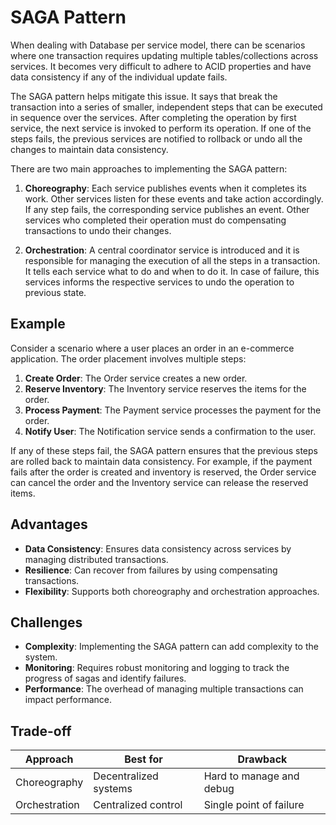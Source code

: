# SAGA Pattern

When dealing with Database per service model, there can be scenarios where one transaction requires updating multiple tables/collections across services. It becomes very difficult to adhere to ACID properties and have data consistency if any of the individual update fails.

The SAGA pattern helps mitigate this issue. It says that break the transaction into a series of smaller, independent steps that can be executed in sequence over the services. After completing the operation by first service, the next service is invoked to perform its operation. If one of the steps fails, the previous services are notified to rollback or undo all the changes to maintain data consistency.

There are two main approaches to implementing the SAGA pattern:

1. **Choreography**: Each service publishes events when it completes its work. Other services listen for these events and take action accordingly. If any step fails, the corresponding service publishes an event. Other services who completed their operation must do compensating transactions to undo their changes.

2. **Orchestration**: A central coordinator service is introduced and it is responsible for managing the execution of all the steps in a transaction. It tells each service what to do and when to do it. In case of failure, this services informs the respective services to undo the operation to previous state.

## Example

Consider a scenario where a user places an order in an e-commerce application. The order placement involves multiple steps:

1. **Create Order**: The Order service creates a new order.
2. **Reserve Inventory**: The Inventory service reserves the items for the order.
3. **Process Payment**: The Payment service processes the payment for the order.
4. **Notify User**: The Notification service sends a confirmation to the user.

If any of these steps fail, the SAGA pattern ensures that the previous steps are rolled back to maintain data consistency. For example, if the payment fails after the order is created and inventory is reserved, the Order service can cancel the order and the Inventory service can release the reserved items.

## Advantages

- **Data Consistency**: Ensures data consistency across services by managing distributed transactions.
- **Resilience**: Can recover from failures by using compensating transactions.
- **Flexibility**: Supports both choreography and orchestration approaches.

## Challenges

- **Complexity**: Implementing the SAGA pattern can add complexity to the system.
- **Monitoring**: Requires robust monitoring and logging to track the progress of sagas and identify failures.
- **Performance**: The overhead of managing multiple transactions can impact performance.

## Trade-off

| Approach      | Best for              | Drawback                 |
| ------------- | --------------------- | ------------------------ |
| Choreography  | Decentralized systems | Hard to manage and debug |
| Orchestration | Centralized control   | Single point of failure  |
